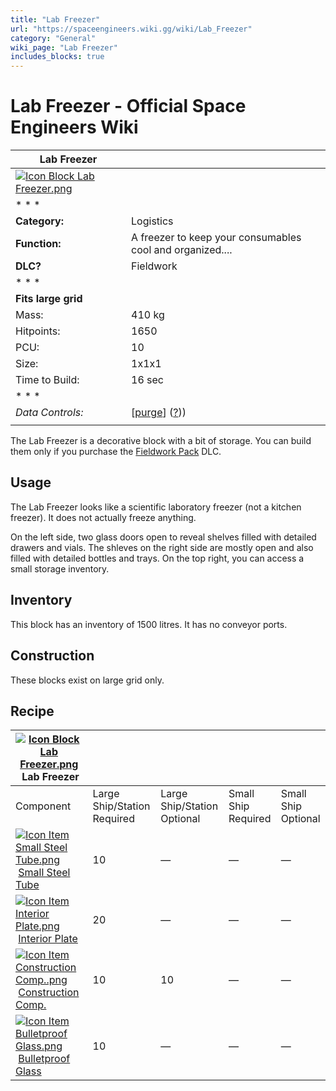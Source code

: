 ```yaml
---
title: "Lab Freezer"
url: "https://spaceengineers.wiki.gg/wiki/Lab_Freezer"
category: "General"
wiki_page: "Lab Freezer"
includes_blocks: true
---
```


# Lab Freezer - Official Space Engineers Wiki

| Lab Freezer |     |
| --- | --- |
| [![Icon Block Lab Freezer.png](https://spaceengineers.wiki.gg/images/5/52/Icon_Block_Lab_Freezer.png?9036cf)](https://spaceengineers.wiki.gg/wiki/File:Icon_Block_Lab_Freezer.png) |     |
| * * * |     |
| **Category:** | Logistics |
| **Function:** | A freezer to keep your consumables cool and organized.... |
| **DLC?** | Fieldwork |
| * * * |     |
| **Fits large grid** |     |
| Mass: | 410 kg |
| Hitpoints: | 1650 |
| PCU: | 10  |
| Size: | 1x1x1 |
| Time to Build: | 16 sec |
| * * * |     |
| _Data Controls:_ | \[[purge](https://spaceengineers.wiki.gg/wiki/Lab_Freezer?action=purge)\] ([?](https://spaceengineers.wiki.gg/wiki/Template:Info_Block))) |
|     |     |

The Lab Freezer is a decorative block with a bit of storage. You can build them only if you purchase the [Fieldwork Pack](https://spaceengineers.wiki.gg/wiki/Fieldwork_Pack "Fieldwork Pack") DLC.

## Usage

The Lab Freezer looks like a scientific laboratory freezer (not a kitchen freezer). It does not actually freeze anything.

On the left side, two glass doors open to reveal shelves filled with detailed drawers and vials. The shleves on the right side are mostly open and also filled with detailed bottles and trays. On the top right, you can access a small storage inventory.

## Inventory

This block has an inventory of 1500 litres. It has no conveyor ports.

## Construction

These blocks exist on large grid only.

## Recipe

| [![Icon Block Lab Freezer.png](https://spaceengineers.wiki.gg/images/thumb/5/52/Icon_Block_Lab_Freezer.png/21px-Icon_Block_Lab_Freezer.png?9036cf)](https://spaceengineers.wiki.gg/wiki/Lab_Freezer "Lab Freezer") Lab Freezer |     |     |     |     |
| --- | --- | --- | --- | --- |
| Component | Large Ship/Station  <br>Required | Large Ship/Station  <br>Optional | Small Ship  <br>Required | Small Ship  <br>Optional |
| [![Icon Item Small Steel Tube.png](https://spaceengineers.wiki.gg/images/thumb/f/f7/Icon_Item_Small_Steel_Tube.png/21px-Icon_Item_Small_Steel_Tube.png?4fe418)](https://spaceengineers.wiki.gg/wiki/Small_Steel_Tube "Small Steel Tube") [Small Steel Tube](https://spaceengineers.wiki.gg/wiki/Small_Steel_Tube "Small Steel Tube") | 10  | —   | —   | —   |
| [![Icon Item Interior Plate.png](https://spaceengineers.wiki.gg/images/thumb/7/77/Icon_Item_Interior_Plate.png/21px-Icon_Item_Interior_Plate.png?d80f8e)](https://spaceengineers.wiki.gg/wiki/Interior_Plate "Interior Plate") [Interior Plate](https://spaceengineers.wiki.gg/wiki/Interior_Plate "Interior Plate") | 20  | —   | —   | —   |
| [![Icon Item Construction Comp..png](https://spaceengineers.wiki.gg/images/thumb/4/45/Icon_Item_Construction_Comp..png/21px-Icon_Item_Construction_Comp..png?cdc26f)](https://spaceengineers.wiki.gg/wiki/Construction_Comp. "Construction Comp.") [Construction Comp.](https://spaceengineers.wiki.gg/wiki/Construction_Comp. "Construction Comp.") | 10  | 10  | —   | —   |
| [![Icon Item Bulletproof Glass.png](https://spaceengineers.wiki.gg/images/thumb/c/c1/Icon_Item_Bulletproof_Glass.png/21px-Icon_Item_Bulletproof_Glass.png?1941ea)](https://spaceengineers.wiki.gg/wiki/Bulletproof_Glass "Bulletproof Glass") [Bulletproof Glass](https://spaceengineers.wiki.gg/wiki/Bulletproof_Glass "Bulletproof Glass") | 10  | —   | —   | —   |